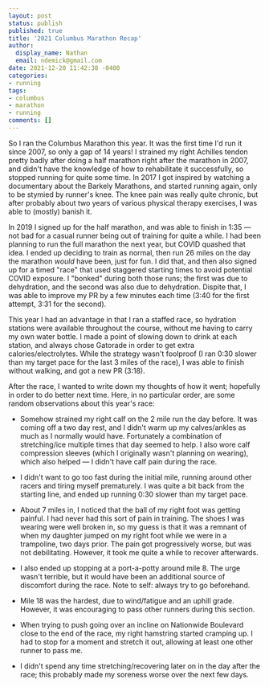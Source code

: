 ```yaml
---
layout: post
status: publish
published: true
title: '2021 Columbus Marathon Recap'
author:
  display_name: Nathan
  email: ndemick@gmail.com
date: 2021-12-20 11:42:38 -0400
categories:
- running
tags:
- columbus
- marathon
- running
comments: []
---
```

So I ran the Columbus Marathon this year. It was the first time I'd run it since 2007, so only a gap of 14 years! I strained my right Achilles tendon pretty
badly after doing a half marathon right after the marathon in 2007, and didn't have the knowledge of how to rehabilitate it successfully, so stopped running
for quite some time. In 2017 I got inspired by watching a documentary about the Barkely Marathons, and started running again, only to be stymied by runner's
knee. The knee pain was really quite chronic, but after probably about two years of various physical therapy exercises, I was able to (mostly) banish it.

In 2019 I signed up for the half marathon, and was able to finish in 1:35 &mdash; not bad for a casual runner being out of training for quite a while. 
I had been planning to run the full marathon the next year, but COVID quashed that idea. I ended up deciding to train as normal, then run 26 miles on
the day the marathon _would_ have been, just for fun. I did that, and then also signed up for a timed "race" that used staggered starting times to
avoid potential COVID exposure. I "bonked" during both those runs; the first was due to dehydration, and the second was also due to dehydration. Dispite
that, I was able to improve my PR by a few minutes each time (3:40 for the first attempt, 3:31 for the second).

This year I had an advantage in that I ran a staffed race, so hydration stations were available throughout the course, without me having to carry my
own water bottle. I made a point of slowing down to drink at each station, and always chose Gatorade in order to get extra calories/electrolytes. While
the strategy wasn't foolproof (I ran 0:30 slower than my target pace for the last 3 miles of the race), I was able to finish without walking, and got a
new PR (3:18).

After the race, I wanted to write down my thoughts of how it went; hopefully in order to do better next time. Here, in no particular order, are some
random observations about this year's race:

* Somehow strained my right calf on the 2 mile run the day before. It was coming off a two day rest, and I didn't warm up my calves/ankles as much as 
I normally would have. Fortunately a combination of stretching/ice multiple times that day seemed to help. I also wore calf compression sleeves 
(which I originally wasn't planning on wearing), which also helped — I didn't have calf pain during the race.

* I didn't want to go too fast during the initial mile, running around other racers and tiring myself prematurely. I was quite a bit back from 
the starting line, and ended up running 0:30 slower than my target pace.

* About 7 miles in, I noticed that the ball of my right foot was getting painful. I had never had this sort of pain in training. The shoes I was 
wearing were well broken in, so my guess is that it was a remnant of when my daughter jumped on my right foot while we were in a trampoline,
two days prior. The pain got progressively worse, but was not debilitating. However, it took me quite a while to recover afterwards.

* I also ended up stopping at a port-a-potty around mile 8. The urge wasn't terrible, but it would have been an additional source of discomfort 
during the race. Note to self: always try to go beforehand.

* Mile 18 was the hardest, due to wind/fatigue and an uphill grade. However, it was encouraging to pass other runners during this section.

* When trying to push going over an incline on Nationwide Boulevard close to the end of the race, my right hamstring started cramping up. I had to 
stop for a moment and stretch it out, allowing at least one other runner to pass me.

* I didn't spend any time stretching/recovering later on in the day after the race; this probably made my soreness worse over the next few days.
